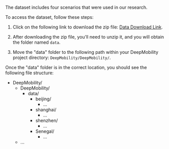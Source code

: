 The dataset includes four scenarios that were used in our research.

To access the dataset, follow these steps:

1. Click on the following link to download the zip file: [Data Download Link](https://drive.google.com/file/d/1FLq01hdo_vODQBtUTVIVo_IZ8-OflMsC/view?usp=sharing).

2. After downloading the zip file, you'll need to unzip it, and you will obtain the folder named ``data``.

3. Move the "data" folder to the following path within your DeepMobility project directory: ``DeepMobility/DeepMobility/``.

Once the "data" folder is in the correct location, you should see the following file structure:

- DeepMobility/
  - DeepMobility/
    - data/
      - beijing/
        - ...
      - shanghai/
        - ...
      - shenzhen/
        - ...
      - Senegal/
        - ...
  - ...